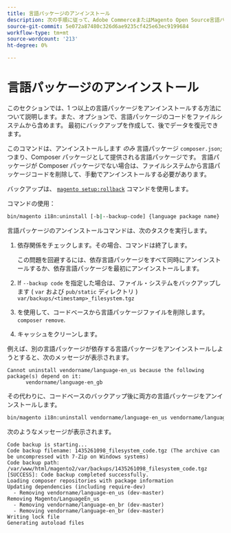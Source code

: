 ```yaml
---
title: 言語パッケージのアンインストール
description: 次の手順に従って、Adobe CommerceまたはMagento Open Source言語パッケージをアンインストールします。
source-git-commit: 5e072a87480c326d6ae9235cf425e63ec9199684
workflow-type: tm+mt
source-wordcount: '213'
ht-degree: 0%

---
```



# 言語パッケージのアンインストール

このセクションでは、1 つ以上の言語パッケージをアンインストールする方法について説明します。また、オプションで、言語パッケージのコードをファイルシステムから含めます。 最初にバックアップを作成して、後でデータを復元できます。

このコマンドは、アンインストールします *のみ* 言語パッケージ `composer.json`;つまり、Composer パッケージとして提供される言語パッケージです。 言語パッケージが Composer パッケージでない場合は、ファイルシステムから言語パッケージコードを削除して、手動でアンインストールする必要があります。

バックアップは、 [`magento setup:rollback`](uninstall-modules.md#roll-back-the-file-system-database-or-media-files) コマンドを使用します。

コマンドの使用：

```bash
bin/magento i18n:uninstall [-b|--backup-code] {language package name} ... {language package name}
```

言語パッケージのアンインストールコマンドは、次のタスクを実行します。

1. 依存関係をチェックします。その場合、コマンドは終了します。

   この問題を回避するには、依存言語パッケージをすべて同時にアンインストールするか、依存言語パッケージを最初にアンインストールします。

1. If `--backup code` を指定した場合は、ファイル・システムをバックアップします ( `var` および `pub/static` ディレクトリ ) `var/backups/<timestamp>_filesystem.tgz`
1. を使用して、コードベースから言語パッケージファイルを削除します。 `composer remove`.
1. キャッシュをクリーンします。

例えば、別の言語パッケージが依存する言語パッケージをアンインストールしようとすると、次のメッセージが表示されます。

```terminal
Cannot uninstall vendorname/language-en_us because the following package(s) depend on it:
      vendorname/language-en_gb
```

その代わりに、コードベースのバックアップ後に両方の言語パッケージをアンインストールします。

```bash
bin/magento i18n:uninstall vendorname/language-en_us vendorname/language-en_gb --backup-code
```

次のようなメッセージが表示されます。

```terminal
Code backup is starting...
Code backup filename: 1435261098_filesystem_code.tgz (The archive can be uncompressed with 7-Zip on Windows systems)
Code backup path: /var/www/html/magento2/var/backups/1435261098_filesystem_code.tgz
[SUCCESS]: Code backup completed successfully.
Loading composer repositories with package information
Updating dependencies (including require-dev)
  - Removing vendorname/language-en_us (dev-master)
Removing Magento/LanguageEn_us
  - Removing vendorname/language-en_br (dev-master)
  - Removing vendorname/language-en_br (dev-master)
Writing lock file
Generating autoload files
```
